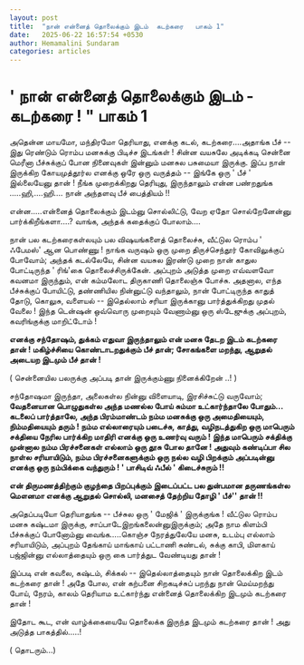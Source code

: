 ```yaml
---
layout: post
title:  "நான் என்னைத் தொலைக்கும் இடம்  கடற்கரை   பாகம் 1"
date:   2025-06-22 16:57:54 +0530
author: Hemamalini Sundaram
categories: articles
---
```


#  \' நான் என்னைத் தொலைக்கும் இடம் - கடற்கரை ! \" பாகம் 1 

அதென்ன மாயமோ, மந்திரமோ தெரியாது, எனக்கு கடல், கடற்கரை....அதாங்க பீச் -- இது
ரெண்டும் ரொம்ப மனசுக்கு பிடிச்ச இடங்கள் ! சின்ன வயசுலே அடிக்கடி சென்னை மெரீனா
பீச்சுக்குப் போன நினைவுகள் இன்னும் மனசுல பசுமையா இருக்கு. இப்ப நான் இருக்கிற
கோயமுத்தூர்ல எனக்கு ஒரே ஒரு வருத்தம் -- இங்கே ஒரு ' பீச் ' இல்லையேனு தான் ! நீங்க
முறைக்கிறது தெரியுது, இருந்தாலும் என்ன பண்றதுங்க .....ஹி,....ஹி.... நான் அந்தளவு
பீச் பைத்தியம் !!

என்ன.....என்னைத் தொலைக்கும் இடம்னு சொல்லிட்டு, வேற ஏதோ சொல்றேனேன்னு
பார்க்கிறீங்களா....? வாங்க, அந்தக் கதைக்குப் போலாம்....

நான் பல கடற்கரைகள்லயும் பல விஷயங்களைத் தொலைச்சு, வீட்டுல ரொம்ப ' ஃபேமஸ்' ஆன பொண்ணு !
நாங்க வருஷம் ஒரு முறை திருச்செந்தூர் கோவிலுக்குப் போவோம்; அந்தக் கடல்லேயே, சின்ன
வயசுல இரண்டு முறை நான் காதுல போட்டிருந்த ' ரிங்'கை தொலைச்சிருக்கேன். அப்புறம்
அடுத்த முறை எவ்வளவோ கவனமா இருந்தும், என் கம்மலோட திருகாணி தொலைஞ்சு போச்சு.
அதனால, எந்த பீச்சுக்குப் போயிட்டு, தண்ணியில நின்னுட்டு வந்தாலும், நான் போட்டிருந்த
காதுத் தோடு, கொலுசு, வளையல் -- இதெல்லாம் சரியா இருக்கானு பார்த்துக்கிறது முதல்
வேலை ! இந்த டென்ஷன் ஒவ்வொரு முறையும் வேணாம்னு ஒரு ஸ்டேஜுக்கு அப்புறம், கவரிங்குக்கு
மாறிட்டோம் !

**எனக்கு சந்தோஷம், துக்கம் எதுவா இருந்தாலும் என் மனசு தேடற இடம் கடற்கரை தான் !
மகிழ்ச்சியை கொண்டாடறதுக்கும் பீச் தான்; சோகங்களை மறந்து, ஆறுதல் அடையற இடமும் பீச் தான்
!**

( சென்னையில பலருக்கு அப்படி தான் இருக்கும்ணு நினைக்கிறேன் ..! )

சந்தோஷமா இருந்தா, அலைகள்ல நின்னு விளையாடி, இரசிச்சுட்டு வருவோம்; **வேதனையான
பொழுதுகள்ல அந்த மணல்ல போய் சும்மா உட்கார்ந்தாலே போதும்... கடலைப் பார்த்தாலே, அந்த
பிரம்மாண்டம் நம்ம மனசுக்கு ஒரு அமைதியையும், நிம்மதியையும் தரும் ! நம்ம எல்லாரையும்
படைச்சு, காத்து, வழிநடத்துகிற ஒரு மாபெரும் சக்தியை நேரில பார்க்கிற மாதிரி எனக்கு
ஒரு உணர்வு வரும் ! இந்த மாபெரும் சக்திக்கு முன்னால நம்ம பிரச்சனைகள் எல்லாம் ஒரு தூசு
போல தானே ! அதுவும் கண்டிப்பா சில நாள்ல சரியாயிடும், நம்ம பிரச்சனைகளுக்கும் ஒரு
நல்ல வழி பிறக்கும் அப்படின்னு எனக்கு ஒரு நம்பிக்கை வந்துரும் ! ' பாசிடிவ் ஃபீல் '
கிடைச்சுரும் !!**

**என் திருமணத்திற்கும் குழந்தை பிறப்புக்கும் இடைப்பட்ட பல துன்பமான தருணங்கள்ல மௌனமா
எனக்கு ஆறுதல் சொல்லி, மனசைத் தேற்றிய தோழி ' பீச்'' தான் !!**

அதெப்படியோ தெரியாதுங்க -- பீச்சுல ஒரு ' மேஜிக் ' இருக்குங்க ! வீட்டுல ரொம்ப மனசு
கஷ்டமா இருக்கு, சாப்பாடேஇறங்கலைன்னுஇருக்கும்; அதே நாம கிளம்பி பீச்சுக்குப் போனோம்னு
வைங்க.....கொஞ்ச நேரத்துலேயே மனசு, உடம்பு எல்லாம் சரியாயிடும், அப்புறம் தேங்காய்
மாங்காய் பட்டாணி சுண்டல், சுக்கு காபி, மிளகாய் பஜ்ஜின்னு எல்லாத்தையும் ஒரு கை
பார்த்துட வேண்டியது தான் !

இப்படி என் கவலை, கஷ்டம், சிக்கல் -- இதெல்லாத்தையும் நான் தொலைக்கிற இடம் கடற்கரை தான் !
அதே போல, என் கற்பனை சிறகடிச்சுப் பறந்து நான் மெய்மறந்து போய், நேரம், காலம் தெரியாம
உட்கார்ந்து என்னைத் தொலைக்கிற இடமும் கடற்கரை தான் !

இதோட கூட, என் வாழ்க்கையையே தொலைக்க இருந்த இடமும் கடற்கரை தான் ! அது அடுத்த
பாகத்தில்\.....!

( தொடரும்\...)
